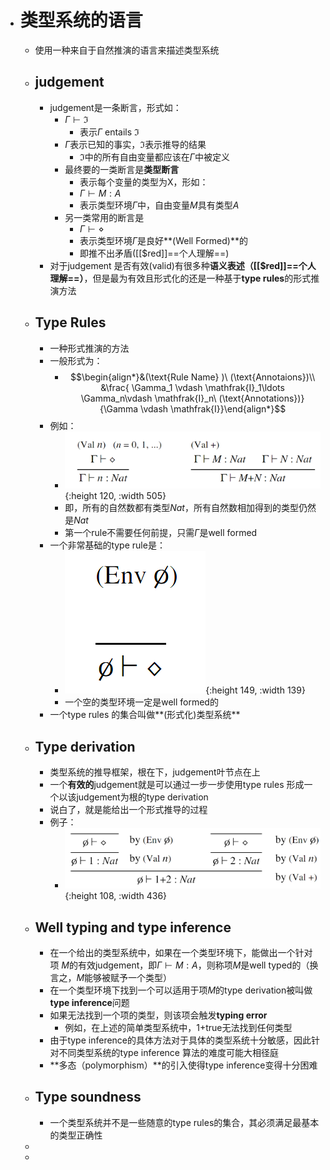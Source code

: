 - # 类型系统的语言
	- 使用一种来自于自然推演的语言来描述类型系统
	- ## judgement
		- judgement是一条断言，形式如：
			- $\Gamma \vdash \mathfrak{I}$
				- 表示$\Gamma$ entails $\mathfrak{I}$
			- $\Gamma$表示已知的事实，$\mathfrak{I}$表示推导的结果
				- $\mathfrak{I}$中的所有自由变量都应该在$\Gamma$中被定义
			- 最终要的一类断言是**类型断言**
				- 表示每个变量的类型为X，形如：
				- $\Gamma \vdash M:A$
				- 表示类型环境$\Gamma$中，自由变量$M$具有类型$A$
			- 另一类常用的断言是
				- $\Gamma \vdash \diamond$
				- 表示类型环境$\Gamma$是良好**(Well Formed)**的
				- 即推不出矛盾([[$red]]==个人理解==)
		- 对于judgement 是否有效(valid)有很多种**语义表述（[[$red]]==个人理解==）**，但是最为有效且形式化的还是一种基于**type rules**的形式推演方法
	- ## Type Rules
		- 一种形式推演的方法
		- 一般形式为：
			- $$\begin{align*}&(\text{Rule Name} )\ (\text{Annotaions})\\ &\frac{ \Gamma_1 \vdash \mathfrak{I}_1\ldots \Gamma_n\vdash \mathfrak{I}_n\ (\text{Annotations})}{\Gamma \vdash \mathfrak{I}}\end{align*}$$
		- 例如：
			- ![image.png](../assets/image_1661444191632_0.png){:height 120, :width 505}
			- 即，所有的自然数都有类型$Nat$，所有自然数相加得到的类型仍然是$Nat$
			- 第一个rule不需要任何前提，只需$\Gamma$是well formed
		- 一个非常基础的type rule是：
			- ![image.png](../assets/image_1661444303889_0.png){:height 149, :width 139}
			- 一个空的类型环境一定是well formed的
		- 一个type rules 的集合叫做**(形式化)类型系统**
	- ## Type derivation
		- 类型系统的推导框架，根在下，judgement叶节点在上
		- 一个**有效的**judgement就是可以通过一步一步使用type rules 形成一个以该judgement为根的type derivation
		- 说白了，就是能给出一个形式推导的过程
		- 例子：
			- ![image.png](../assets/image_1661446030440_0.png){:height 108, :width 436}
	- ## Well typing and type inference
		- 在一个给出的类型系统中，如果在一个类型环境下，能做出一个针对项 $M$的有效judgement，即$\Gamma \vdash M:A$，则称项$M$是well typed的（换言之，$M$能够被赋予一个类型）
		- 在一个类型环境下找到一个可以适用于项$M$的type derivation被叫做**type inference**问题
		- 如果无法找到一个项的类型，则该项会触发**typing error**
			- 例如，在上述的简单类型系统中，1+true无法找到任何类型
		- 由于type inference的具体方法对于具体的类型系统十分敏感，因此针对不同类型系统的type inference 算法的难度可能大相径庭
		- **多态（polymorphism）**的引入使得type inference变得十分困难
	- ## Type soundness
		- 一个类型系统并不是一些随意的type rules的集合，其必须满足最基本的类型正确性
	-
	-
